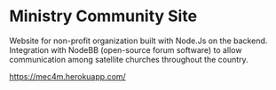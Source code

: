 # Ministry Community Site
Website for non-profit organization built with Node.Js on the backend. Integration with NodeBB (open-source forum software) to allow communication among satellite churches throughout the country. 

https://mec4m.herokuapp.com/
